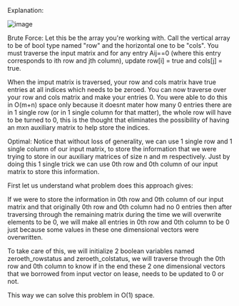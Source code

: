 ​Explanation:

![image](https://github.com/SlimShadybrvh/CheatCode/assets/107948730/57154c1e-0239-4c8f-9380-9f9d7234c751)

Brute Force:
Let this be the array you're working with. Call the vertical array to be of bool type named "row" and the horizontal one to be "cols". You must traverse the input matrix and for any entry Aij==0 (where this entry corresponds to ith row and jth column), update row[i] = true and cols[j] = true.

When the imput matrix is traversed, your row and cols matrix have true entries at all indices which needs to be zeroed.
You can now traverse over your row and cols matrix and make your entries 0.
You were able to do this in O(m+n) space only because it doesnt mater how many 0 entries there are in 1 single row (or in 1 single column for that matter), the whole row will have to be turned to 0, this is the thought that eliminates the possibility of having an mxn auxiliary matrix to help store the indices.


Optimal:
Notice that without loss of generality, we can use 1 single row and 1 single column of our input matrix, to store the information that we were trying to store in our auxiliary matrices of size n and m respectively.
Just by doing this 1 single trick we can use 0th row and 0th column of our input matrix to store this information.

First let us understand what problem does this approach gives:

  If we were to store the information in 0th row and 0th column of our input matrix and that originally 0th row and 0th column had no 0 entries then after traversing through the remaining matrix during the time we will overwrite elements to be 0, we will make all entries in 0th row and 0th column to be 0 just because some values in these one dimensional vectors were overwritten.

To take care of this, we will initialize 2 boolean variables named zeroeth_rowstatus and zeroeth_colstatus, we will traverse through the 0th row and 0th column to know if in the end these 2 one dimensional vectors that we borrowed from input vector on lease, needs to be updated to 0 or not.

This way we can solve this problem in O(1) space.

